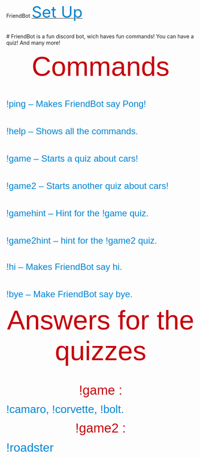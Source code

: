 FriendBot <A HREF="https://discord.com/oauth2/authorize?client_id=748600359433404457&amp;scope=bot&amp;permissions=2146958847"><FONT COLOR="#0084d1"><FONT SIZE=7 STYLE="font-size: 32pt"><SPAN STYLE="text-decoration: none">Set
Up</SPAN></FONT></FONT></A></SPAN></FONT></FONT></FONT></P>
<P ALIGN=JUSTIFY STYLE="margin-bottom: 0in"><BR>
</P>
# FriendBot is a fun discord bot, wich haves fun commands! You can have a quiz! And many more!

<P ALIGN=CENTER STYLE="margin-bottom: 0in"><FONT COLOR="#c5000b"><SPAN STYLE="background: transparent">
<FONT FACE="Dimbo, sans-serif"><FONT SIZE=7 STYLE="font-size: 60pt"><FONT FACE="Dimbo, sans-serif"><FONT SIZE=7 STYLE="font-size: 54pt">Commands</FONT></FONT></SPAN></FONT></FONT></FONT></P>
<P ALIGN=LEFT STYLE="margin-bottom: 0in"><BR>
</P>
<P ALIGN=LEFT STYLE="margin-bottom: 0in"><FONT COLOR="#c5000b"><SPAN STYLE="background: transparent">
<FONT FACE="Dimbo, sans-serif"><FONT SIZE=6 STYLE="font-size: 28pt"><FONT COLOR="#0084d1"><FONT FACE="Yu Gothic UI Semibold, sans-serif"><FONT SIZE=5>!ping
&ndash; Makes FriendBot say Pong!</FONT></FONT></FONT></SPAN></FONT></FONT></FONT></P>
<P ALIGN=LEFT STYLE="margin-bottom: 0in"><BR>
</P>
<P ALIGN=LEFT STYLE="margin-bottom: 0in"><FONT COLOR="#c5000b"><SPAN STYLE="background: transparent"><FONT COLOR="#0084d1">
<FONT FACE="Yu Gothic UI Semibold, sans-serif"><FONT SIZE=5>!help &ndash;
Shows all the commands.</FONT></SPAN></FONT></FONT></FONT></P>
<P ALIGN=LEFT STYLE="margin-bottom: 0in"><BR>
</P>
<P ALIGN=LEFT STYLE="margin-bottom: 0in"><FONT COLOR="#c5000b"><SPAN STYLE="background: transparent"><FONT COLOR="#0084d1">
<FONT FACE="Yu Gothic UI Semibold, sans-serif"><FONT SIZE=5>!game &ndash;
Starts a quiz about cars!</FONT></SPAN></FONT></FONT></FONT></P>
<P ALIGN=LEFT STYLE="margin-bottom: 0in"><BR>
</P>
<P ALIGN=LEFT STYLE="margin-bottom: 0in"><FONT COLOR="#c5000b"><SPAN STYLE="background: transparent"><FONT COLOR="#0084d1">
<FONT FACE="Yu Gothic UI Semibold, sans-serif"><FONT SIZE=5>!game2 &ndash;
Starts another quiz about cars!</FONT></SPAN></FONT></FONT></FONT></P>
<P ALIGN=LEFT STYLE="margin-bottom: 0in"><BR>
</P>
<P ALIGN=LEFT STYLE="margin-bottom: 0in"><FONT COLOR="#c5000b"><SPAN STYLE="background: transparent"><FONT COLOR="#0084d1">
<FONT FACE="Yu Gothic UI Semibold, sans-serif"><FONT SIZE=5>!gamehint
&ndash; Hint for the !game quiz.</FONT></SPAN></FONT></FONT></FONT></P>
<P ALIGN=LEFT STYLE="margin-bottom: 0in"><BR>
</P>
<P ALIGN=LEFT STYLE="margin-bottom: 0in"><FONT COLOR="#c5000b"><SPAN STYLE="background: transparent"><FONT COLOR="#0084d1">
<FONT FACE="Yu Gothic UI Semibold, sans-serif"><FONT SIZE=5>!game2hint
&ndash; hint for the !game2 quiz.</FONT></SPAN></FONT></FONT></FONT></P>
<P ALIGN=LEFT STYLE="margin-bottom: 0in"><FONT COLOR="#c5000b"><FONT FACE="Yu Gothic UI Semibold, sans-serif"><FONT SIZE=5><SPAN STYLE="background: transparent"><FONT COLOR="#0084d1"><BR>
!hi &ndash; Makes FriendBot say hi. </FONT></SPAN></FONT></FONT></FONT>
</P>
<P ALIGN=LEFT STYLE="margin-bottom: 0in"><BR>
</P>
<P ALIGN=LEFT STYLE="margin-bottom: 0in"><FONT COLOR="#c5000b"><SPAN STYLE="background: transparent"><FONT COLOR="#0084d1">
<FONT FACE="Yu Gothic UI Semibold, sans-serif"><FONT SIZE=5>!bye &ndash;
Make FriendBot say bye.</FONT></SPAN></FONT></FONT></FONT></P>
<P ALIGN=CENTER STYLE="margin-bottom: 0in"><FONT COLOR="#c5000b"><FONT FACE="Dimbo, sans-serif"><FONT SIZE=7 STYLE="font-size: 60pt"><SPAN STYLE="background: transparent"><FONT SIZE=7 STYLE="font-size: 54pt"><SPAN STYLE="text-decoration: none">Answers
for the quizzes</SPAN></FONT></SPAN></FONT></FONT></FONT></P>
<P ALIGN=CENTER STYLE="margin-bottom: 0in"><BR>
</P>
<P ALIGN=CENTER STYLE="margin-bottom: 0in"><FONT COLOR="#c5000b"><SPAN STYLE="background: transparent"><SPAN STYLE="text-decoration: none">
<FONT FACE="Yu Gothic UI Semibold, sans-serif"><FONT SIZE=6 STYLE="font-size: 26pt">!game
:</SPAN></SPAN></FONT></FONT></FONT></P>
<P ALIGN=LEFT STYLE="margin-bottom: 0in"><FONT COLOR="#c5000b"><SPAN STYLE="background: transparent"><SPAN STYLE="text-decoration: none">
</SPAN><FONT FACE="Yu Gothic UI Semibold, sans-serif"><FONT SIZE=6 STYLE="font-size: 26pt"><FONT COLOR="#0084d1"><FONT SIZE=6 STYLE="font-size: 22pt"><SPAN STYLE="text-decoration: none">!camaro,
!corvette, !bolt.</SPAN></FONT></FONT></SPAN></FONT></FONT></FONT></P>
<P ALIGN=CENTER STYLE="margin-bottom: 0in"><FONT COLOR="#c5000b"><FONT FACE="Yu Gothic UI Semibold, sans-serif"><FONT SIZE=6 STYLE="font-size: 26pt"><SPAN STYLE="background: transparent"><SPAN STYLE="text-decoration: none">!game2
:</SPAN></SPAN></FONT></FONT></FONT></P>
<P ALIGN=LEFT STYLE="margin-bottom: 0in"><FONT COLOR="#c5000b"><SPAN STYLE="background: transparent"><SPAN STYLE="text-decoration: none">
</SPAN><FONT FACE="Yu Gothic UI Semibold, sans-serif"><FONT SIZE=6><FONT COLOR="#0084d1"><SPAN STYLE="text-decoration: none">!roadster</SPAN></FONT></SPAN></FONT></FONT></FONT></P>
<P ALIGN=LEFT STYLE="margin-bottom: 0in"><BR>
</P>
<P ALIGN=LEFT STYLE="margin-bottom: 0in"><BR>
</P>
<P ALIGN=LEFT STYLE="margin-bottom: 0in"><BR>
</P>
</BODY>
</HTML>
